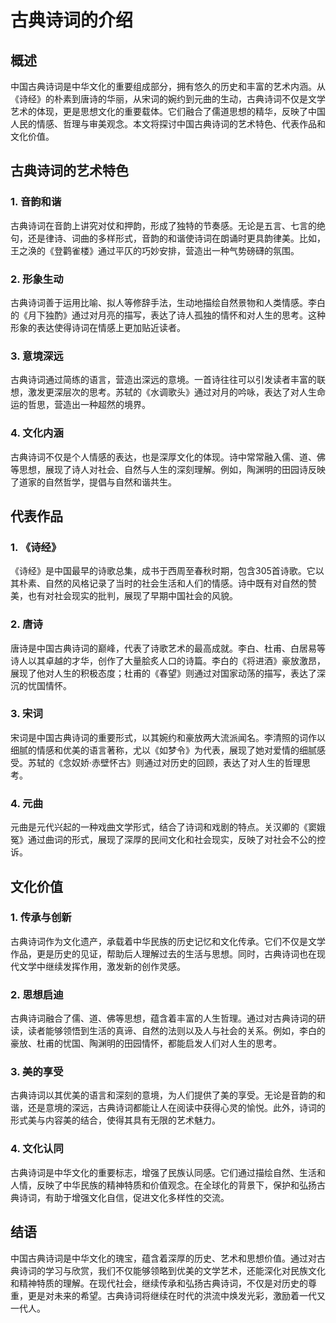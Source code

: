 # 古典诗词的介绍

## 概述

中国古典诗词是中华文化的重要组成部分，拥有悠久的历史和丰富的艺术内涵。从《诗经》的朴素到唐诗的华丽，从宋词的婉约到元曲的生动，古典诗词不仅是文学艺术的体现，更是思想文化的重要载体。它们融合了儒道思想的精华，反映了中国人民的情感、哲理与审美观念。本文将探讨中国古典诗词的艺术特色、代表作品和文化价值。

## 古典诗词的艺术特色

### 1. 音韵和谐

古典诗词在音韵上讲究对仗和押韵，形成了独特的节奏感。无论是五言、七言的绝句，还是律诗、词曲的多样形式，音韵的和谐使诗词在朗诵时更具韵律美。比如，王之涣的《登鹳雀楼》通过平仄的巧妙安排，营造出一种气势磅礴的氛围。

### 2. 形象生动

古典诗词善于运用比喻、拟人等修辞手法，生动地描绘自然景物和人类情感。李白的《月下独酌》通过对月亮的描写，表达了诗人孤独的情怀和对人生的思考。这种形象的表达使得诗词在情感上更加贴近读者。

### 3. 意境深远

古典诗词通过简练的语言，营造出深远的意境。一首诗往往可以引发读者丰富的联想，激发更深层次的思考。苏轼的《水调歌头》通过对月的吟咏，表达了对人生命运的哲思，营造出一种超然的境界。

### 4. 文化内涵

古典诗词不仅是个人情感的表达，也是深厚文化的体现。诗中常常融入儒、道、佛等思想，展现了诗人对社会、自然与人生的深刻理解。例如，陶渊明的田园诗反映了道家的自然哲学，提倡与自然和谐共生。

## 代表作品

### 1. 《诗经》

《诗经》是中国最早的诗歌总集，成书于西周至春秋时期，包含305首诗歌。它以其朴素、自然的风格记录了当时的社会生活和人们的情感。诗中既有对自然的赞美，也有对社会现实的批判，展现了早期中国社会的风貌。

### 2. 唐诗

唐诗是中国古典诗词的巅峰，代表了诗歌艺术的最高成就。李白、杜甫、白居易等诗人以其卓越的才华，创作了大量脍炙人口的诗篇。李白的《将进酒》豪放激昂，展现了他对人生的积极态度；杜甫的《春望》则通过对国家动荡的描写，表达了深沉的忧国情怀。

### 3. 宋词

宋词是中国古典诗词的重要形式，以其婉约和豪放两大流派闻名。李清照的词作以细腻的情感和优美的语言著称，尤以《如梦令》为代表，展现了她对爱情的细腻感受。苏轼的《念奴娇·赤壁怀古》则通过对历史的回顾，表达了对人生的哲理思考。

### 4. 元曲

元曲是元代兴起的一种戏曲文学形式，结合了诗词和戏剧的特点。关汉卿的《窦娥冤》通过曲词的形式，展现了深厚的民间文化和社会现实，反映了对社会不公的控诉。

## 文化价值

### 1. 传承与创新

古典诗词作为文化遗产，承载着中华民族的历史记忆和文化传承。它们不仅是文学作品，更是历史的见证，帮助后人理解过去的生活与思想。同时，古典诗词也在现代文学中继续发挥作用，激发新的创作灵感。

### 2. 思想启迪

古典诗词融合了儒、道、佛等思想，蕴含着丰富的人生哲理。通过对古典诗词的研读，读者能够领悟到生活的真谛、自然的法则以及人与社会的关系。例如，李白的豪放、杜甫的忧国、陶渊明的田园情怀，都能启发人们对人生的思考。

### 3. 美的享受

古典诗词以其优美的语言和深刻的意境，为人们提供了美的享受。无论是音韵的和谐，还是意境的深远，古典诗词都能让人在阅读中获得心灵的愉悦。此外，诗词的形式美与内容美的结合，使得其具有无限的艺术魅力。

### 4. 文化认同

古典诗词是中华文化的重要标志，增强了民族认同感。它们通过描绘自然、生活和人情，反映了中华民族的精神特质和价值观念。在全球化的背景下，保护和弘扬古典诗词，有助于增强文化自信，促进文化多样性的交流。

## 结语

中国古典诗词是中华文化的瑰宝，蕴含着深厚的历史、艺术和思想价值。通过对古典诗词的学习与欣赏，我们不仅能够领略到优美的文学艺术，还能深化对民族文化和精神特质的理解。在现代社会，继续传承和弘扬古典诗词，不仅是对历史的尊重，更是对未来的希望。古典诗词将继续在时代的洪流中焕发光彩，激励着一代又一代人。